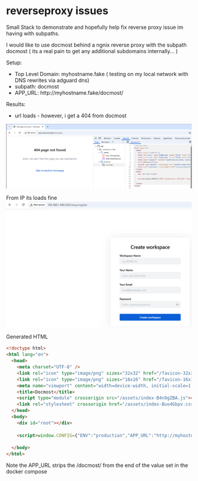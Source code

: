 # reverseproxy issues

Small Stack to demonstrate and hopefully help fix reverse proxy issue im having with subpaths.

I would like to use docmost behind a ngnix reverse proxy with the subpath docmost ( its a real pain to get any additional subdomains internally... )

Setup:

- Top Level Domain: myhostname.fake ( testing on my local network with DNS rewrites via adguard dns)
- subpath: docmost
- <div>APP_URL: http://myhostname.fake/docmost/</div>

Results:

- url loads - however, i get a 404 from docmost

[![image.png](https://github.com/securenotebook/testdocmostreverseproxy/blob/main/docmost404.png)](https://github.com/securenotebook/testdocmostreverseproxy/blob/main/docmost404.png)

From IP its loads fine
[![image.png](https://github.com/securenotebook/testdocmostreverseproxy/blob/main/docmostip.png)](https://github.com/securenotebook/testdocmostreverseproxy/blob/main/docmostip.png)



Generated HTML

```html
<!doctype html>
<html lang="en">
  <head>
    <meta charset="UTF-8" />
    <link rel="icon" type="image/png" sizes="32x32" href="/favicon-32x32.png">
    <link rel="icon" type="image/png" sizes="16x16" href="/favicon-16x16.png">
    <meta name="viewport" content="width=device-width, initial-scale=1.0" />
    <title>Docmost</title>
    <script type="module" crossorigin src="/assets/index-B4n9gZBA.js"></script>
    <link rel="stylesheet" crossorigin href="/assets/index-Buo4Gbpv.css">
  </head>
  <body>
    <div id="root"></div>

    <script>window.CONFIG={"ENV":"production","APP_URL":"http://myhostname.fake","CLOUD":false,"FILE_UPLOAD_SIZE_LIMIT":"50mb"};</script>

  </body>
</html>
```

Note the APP\_URL strips the /docmost/ from the end of the value set in the docker compose

</body></html>